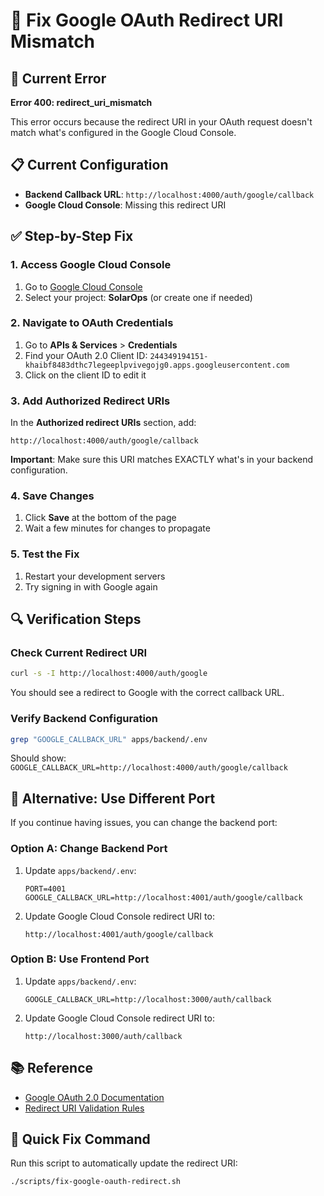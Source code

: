 # 🔧 Fix Google OAuth Redirect URI Mismatch

## 🚨 Current Error
**Error 400: redirect_uri_mismatch**

This error occurs because the redirect URI in your OAuth request doesn't match what's configured in the Google Cloud Console.

## 📋 Current Configuration
- **Backend Callback URL**: `http://localhost:4000/auth/google/callback`
- **Google Cloud Console**: Missing this redirect URI

## ✅ Step-by-Step Fix

### 1. Access Google Cloud Console
1. Go to [Google Cloud Console](https://console.cloud.google.com/)
2. Select your project: **SolarOps** (or create one if needed)

### 2. Navigate to OAuth Credentials
1. Go to **APIs & Services** > **Credentials**
2. Find your OAuth 2.0 Client ID: `244349194151-khaibf8483dthc7legeeplpvivegojg0.apps.googleusercontent.com`
3. Click on the client ID to edit it

### 3. Add Authorized Redirect URIs
In the **Authorized redirect URIs** section, add:
```
http://localhost:4000/auth/google/callback
```

**Important**: Make sure this URI matches EXACTLY what's in your backend configuration.

### 4. Save Changes
1. Click **Save** at the bottom of the page
2. Wait a few minutes for changes to propagate

### 5. Test the Fix
1. Restart your development servers
2. Try signing in with Google again

## 🔍 Verification Steps

### Check Current Redirect URI
```bash
curl -s -I http://localhost:4000/auth/google
```

You should see a redirect to Google with the correct callback URL.

### Verify Backend Configuration
```bash
grep "GOOGLE_CALLBACK_URL" apps/backend/.env
```

Should show: `GOOGLE_CALLBACK_URL=http://localhost:4000/auth/google/callback`

## 🚀 Alternative: Use Different Port

If you continue having issues, you can change the backend port:

### Option A: Change Backend Port
1. Update `apps/backend/.env`:
   ```
   PORT=4001
   GOOGLE_CALLBACK_URL=http://localhost:4001/auth/google/callback
   ```

2. Update Google Cloud Console redirect URI to:
   ```
   http://localhost:4001/auth/google/callback
   ```

### Option B: Use Frontend Port
1. Update `apps/backend/.env`:
   ```
   GOOGLE_CALLBACK_URL=http://localhost:3000/auth/callback
   ```

2. Update Google Cloud Console redirect URI to:
   ```
   http://localhost:3000/auth/callback
   ```

## 📚 Reference
- [Google OAuth 2.0 Documentation](https://developers.google.com/identity/protocols/oauth2/web-server#authorization-errors-redirect-uri-mismatch)
- [Redirect URI Validation Rules](https://developers.google.com/identity/protocols/oauth2/web-server#uri-validation)

## 🎯 Quick Fix Command
Run this script to automatically update the redirect URI:
```bash
./scripts/fix-google-oauth-redirect.sh
``` 
